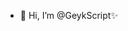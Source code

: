 - 👋 Hi, I’m @GeykScript✨ 

<!---
GeykScript/GeykScript is a ✨ special ✨ repository because its `README.md` (this file) appears on your GitHub profile.
You can click the Preview link to take a look at your changes.
--->
